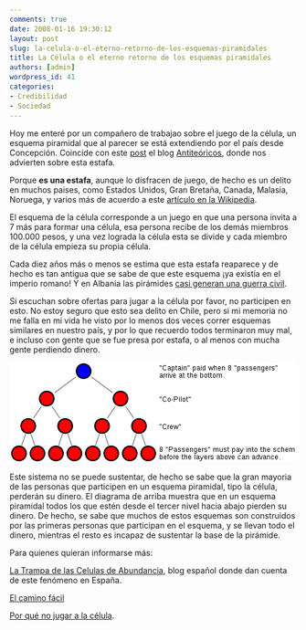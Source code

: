```yaml
---
comments: true
date: 2008-01-16 19:30:12
layout: post
slug: la-celula-o-el-eterno-retorno-de-los-esquemas-piramidales
title: La Célula o el eterno retorno de los esquemas piramidales
authors: [admin]
wordpress_id: 41
categories:
- Credibilidad
- Sociedad
---
```


Hoy me enteré por un compañero de trabajao sobre el juego de la célula, un esquema piramidal que al parecer se está extendiendo por el país desde Concepción. Coincide con este [post](http://www.antiteoricos.cl/2008/01/16/por-que-no-jugar-a-la-celula/en) el blog [Antiteóricos](http://www.antiteoricos.cl/), donde nos advierten sobre esta estafa.

Porque **es una estafa**, aunque lo disfracen de juego, de hecho es un delito en muchos paises, como Estados Unidos, Gran Bretaña, Canada, Malasia, Noruega, y varios más de acuerdo a este [artículo en la Wikipedia](http://en.wikipedia.org/wiki/Pyramid_scheme).

El esquema de la célula corresponde a un juego en que una persona invita a 7 más para formar una célula, esa persona recibe de los demás miembros 100.000 pesos, y una vez lograda la célula esta se divide y cada miembro de la célula empieza su propia célula.

Cada diez años más o menos se estima que esta estafa reaparece y de hecho es tan antigua que se sabe de que este esquema ¡ya existía en el imperio romano! Y en Albania las pirámides [casi generan una guerra civil](http://www.cnn.com/WORLD/9701/27/albania/index.html#turmoil).

Si escuchan sobre ofertas para jugar a la célula por favor, no participen en esto. No estoy seguro que esto sea delito en Chile, pero si mi memoria no me falla en mi vida he visto por lo menos dos veces correr esquemas similares en nuestro país, y por lo que recuerdo todos terminaron muy mal, e incluso con gente que se fue presa por estafa, o al menos con mucha gente perdiendo dinero.

![Pyramid8BallFull_svg.png](500px-Pyramid8Ball_svg.png)

Este sistema no se puede sustentar, de hecho se sabe que la gran mayoria de las personas que participen en un esquema piramidal, tipo la célula, perderán su dinero. El diagrama de arriba muestra que en un esquema piramidal todos los que estén desde el tercer nivel hacia abajo pierden su dinero. De hecho, se sabe que muchos de estos esquemas son construidos por las primeras personas que participan en el esquema, y se llevan todo el dinero, mientras el resto es incapaz de sustentar la base de la pirámide.

Para quienes quieran informarse más:

[La Trampa de las Celulas de Abundancia](http://celulasdelaabundancia.blogspot.com/), blog español donde dan cuenta de este fenómeno en España.

[El camino fácil](http://celulaenconce.blogspot.com/2008/01/el-camino-facil.html)

[Por qué no jugar a la célula](http://www.antiteoricos.cl/2008/01/16/por-que-no-jugar-a-la-celula/).



